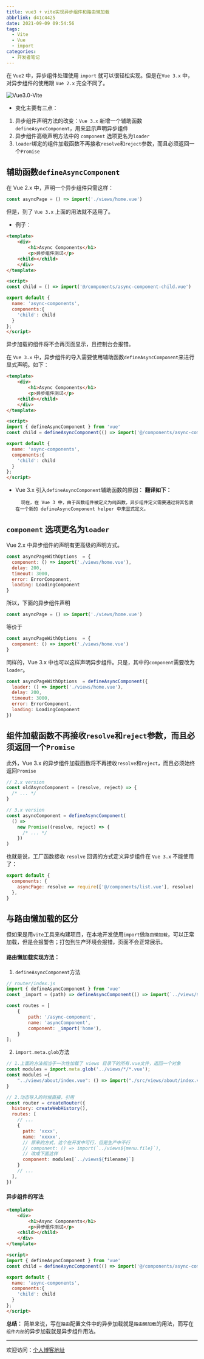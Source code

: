 ```yaml
---
title: vue3 + vite实现异步组件和路由懒加载
abbrlink: d41c4425
date: 2021-09-09 09:54:56
tags:
  - Vite
  - Vue
  - import
categories:
  - 开发者笔记
---
```


在 `Vue2` 中，异步组件处理使用 `import` 就可以很轻松实现。但是在`Vue 3.x` 中，对异步组件的使用跟 `Vue 2.x` 完全不同了。

![Vue3.0-Vite](//tiven.cn/static/img/img-vue-dynamic-ZAvXFiJm_SFrFwQNt41CW.jpg)

<!-- more -->

* 变化主要有三点：

1. 异步组件声明方法的改变：`Vue 3.x` 新增一个辅助函数`defineAsyncComponent`，用来显示声明异步组件
2. 异步组件高级声明方法中的 `component` 选项更名为`loader`
3. `loader`绑定的组件加载函数不再接收`resolve`和`reject`参数，而且必须返回一个`Promise`

## 辅助函数`defineAsyncComponent`

在 Vue 2.x 中，声明一个异步组件只需这样：

```js
const asyncPage = () => import('./views/home.vue')
```

但是，到了 `Vue 3.x` 上面的用法就不适用了。

* 例子：

```html
<template>
	<div>
		<h1>Async Components</h1>
		<p>异步组件测试</p>
    <child></child>
	</div>
</template>

<script>
const child = () => import('@/components/async-component-child.vue')

export default {
  name: 'async-components',
  components:{
    'child': child
  }
};
</script>
```

异步加载的组件将不会再页面显示，且控制台会报错。

在 `Vue 3.x` 中，异步组件的导入需要使用辅助函数`defineAsyncComponent`来进行显式声明。如下：

```html
<template>
	<div>
		<h1>Async Components</h1>
		<p>异步组件测试</p>
    <child></child>
	</div>
</template>

<script>
import { defineAsyncComponent } from 'vue'
const child = defineAsyncComponent(() => import('@/components/async-component-child.vue'))

export default {
  name: 'async-components',
  components:{
    'child': child
  }
};
</script>
```

* Vue 3.x 引入`defineAsyncComponent`辅助函数的原因：
  **翻译如下：**

        现在，在 Vue 3 中，由于函数组件被定义为纯函数，异步组件定义需要通过将其包装在一个新的 defineAsyncComponent helper 中来显式定义。

## `component` 选项更名为`loader`

Vue 2.x 中异步组件的声明有更高级的声明方式。

```js
const asyncPageWithOptions  = {
  component: () => import('./views/home.vue'),
  delay: 200,
  timeout: 3000,
  error: ErrorComponent,
  loading: LoadingComponent
}
```

所以，下面的异步组件声明

```js
const asyncPage = () => import('./views/home.vue')
```

等价于

```js
const asyncPageWithOptions  = {
  component: () => import('./views/home.vue')
}
```

同样的，Vue 3.x 中也可以这样声明异步组件。只是，其中的`component`需要改为`loader`。

```js
const asyncPageWithOptions  = defineAsyncComponent({
  loader: () => import('./views/home.vue'),
  delay: 200,
  timeout: 3000,
  error: ErrorComponent,
  loading: LoadingComponent
})
```

## 组件加载函数不再接收`resolve`和`reject`参数，而且必须返回一个`Promise`

此外，Vue 3.x 的异步组件加载函数将不再接收`resolve`和`reject`，而且必须始终返回`Promise`

```js
// 2.x version
const oldAsyncComponent = (resolve, reject) => {
  /* ... */
}

// 3.x version
const asyncComponent = defineAsyncComponent(
  () =>
    new Promise((resolve, reject) => {
      /* ... */
    })
)
```

也就是说，工厂函数接收 `resolve` 回调的方式定义异步组件在 `Vue 3.x` 不能使用了：

```js
export default {
  components: {
    asyncPage: resolve => require(['@/components/list.vue'], resolve)
  },
}
```

## 与路由懒加载的区分

但如果是用`vite`工具来构建项目，在本地开发使用`import`做`路由懒加载`，可以正常加载，但是会报警告；打包到生产环境会报错，页面不会正常展示。

#### 路由懒加载实现方法：

1. `defineAsyncComponent`方法

```js
// router/index.js
import { defineAsyncComponent } from 'vue'
const _import = (path) => defineAsyncComponent(() => import(`../views/${path}.vue`));

const routes = [
	{
		path: '/async-component',
		name: 'asyncComponent',
		component: _import('home'),
	}
];
```

2. `import.meta.glob`方法

```js
// 1.上面的方法相当于一次性加载了 views 目录下的所有.vue文件，返回一个对象
const modules = import.meta.glob('../views/*/*.vue');
const modules ={
    "../views/about/index.vue": () => import("./src/views/about/index.vue")
}

// 2.动态导入的时候直接，引用
const router = createRouter({
  history: createWebHistory(),
  routes: [
    // ...
    {
      path: 'xxxx',
      name: 'xxxxx',
      // 原来的方式，这个在开发中可行，但是生产中不行
      // component: () => import(`../views${menu.file}`),
      // 改成下面这样
      component: modules[`../views${filename}`]
    }
    // ...          
  ],
})
```

#### 异步组件的写法

```html
<template>
	<div>
		<h1>Async Components</h1>
		<p>异步组件测试</p>
    <child></child>
	</div>
</template>

<script>
import { defineAsyncComponent } from 'vue'
const child = defineAsyncComponent(() => import('@/components/async-component-child.vue'))

export default {
  name: 'async-components',
  components:{
    'child': child
  }
};
</script>
```

**总结：** 简单来说，写在`路由`配置文件中的异步加载就是`路由懒加载`的用法，而写在`组件内部`的异步加载就是异步组件用法。

---

欢迎访问：[个人博客地址](//tiven.cn/p/d41c4425/ "天問博客") 